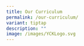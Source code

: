 ```yaml
---
title: Our Curriculum
permalink: /our-curriculum/
variant: tiptap
description: ""
image: /images/YCKLogo.svg
---
```

